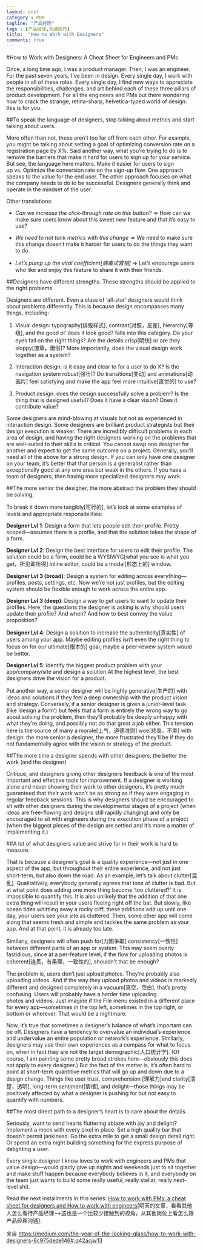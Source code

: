 ```yaml
---
layout: post
category : PDM
tagline: "产品经理"
tags : [产品经理,沟通技巧]
title:  "How to Work with Designers"
comments: true
---	
```


#How to Work with Designers: A Cheat Sheet for Engineers and PMs

Once, a long time ago, I was a product manager. Then, I was an engineer. For the past seven years, I’ve been in design. Every single day, I work with people in all of these roles. Every single day, I find new ways to appreciate the responsibilities, challenges, and art behind each of these three pillars of product development. For all the engineers and PMs out there wondering how to crack the strange, retina-sharp, helvetica-typed world of design: this is for you.

##To speak the language of designers, stop talking about metrics and start talking about users.

More often than not, these aren’t too far off from each other. For example, you might be talking about setting a goal of optimizing conversion rate on a registration page by X%. Said another way, what you’re trying to do is to remove the barriers that make it hard for users to sign up for your service. But see, the language here matters. Make it easier for users to sign up vs. Optimize the conversion rate on the sign-up flow. One approach speaks to the value for the end user. The other approach focuses on what the company needs to do to be successful. Designers generally think and operate in the mindset of the user.

Other translations:

- *Can we increase the click-through rate on this button?* => How can we make sure users know about this sweet new feature and that it’s easy to use?

- *We need to not tank metrics with this change* => We need to make sure this change doesn’t make it harder for users to do the things they want to do.

- *Let’s pump up the viral coefficient[病毒式营销]* => Let’s encourage users who like and enjoy this feature to share it with their friends.

##Designers have different strengths. These strengths should be applied to the right problems.

Designers are different. Even a class of ‘all-star’ designers would think about problems differently. This is because design encompasses many things, including:

1. Visual design: typography[排版样式], contrast[对照，反差], hierarchy[等级], and the good ol’ does it look good? falls into this category. Do your eyes fall on the right things? Are the details crisp[明快] or are they sloppy[潦草，庸俗]? More importantly, does the visual design work together as a system?

2. Interaction design: is it easy and clear to for a user to do X? Is the navigation system robust[强壮]? Do transitions[变动] and animations[动画片] feel satisfying and make the app feel more intuitive[直觉的] to use?

3. Product design: does the design successfully solve a problem? Is the thing that is designed useful? Does it have a clear vision? Does it contribute value?

Some designers are mind-blowing at visuals but not as experienced in interaction design. Some designers are brilliant product strategists but their design execution is weaker. There are incredibly difficult problems in each area of design, and having the right designers working on the problems that are well-suited to their skills is critical. You cannot swap one designer for another and expect to get the same outcome on a project. Generally, you’ll need all of the above for a strong design. If you can only have one designer on your team, it’s better that that person is a generalist rather than exceptionally good at any one area but weak in the others. If you have a team of designers, then having more specialized designers may work.

##The more senior the designer, the more abstract the problem they should be solving.

To break it down more tangibly[可行的], let’s look at some examples of levels and appropriate responsibilities:

**Designer Lvl 1**: Design a form that lets people edit their profile. Pretty scoped—assumes there is a profile, and that the solution takes the shape of a form.

**Designer Lvl 2**: Design the best interface for users to edit their profile. The solution could be a form, could be a WYSIWYG[what you see is what you get，所见即所得] inline editor, could be a modal[形态上的] window.

**Designer Lvl 3 (broad)**: Design a system for editing across everything—profiles, posts, settings, etc. Now we’re not just profiles, but the editing system should be flexible enough to work across the entire app.

**Designer Lvl 3 (deep)**: Design a way to get users to want to update their profiles. Here, the questions the designer is asking is why should users update their profile? And when? And how to best convey the value proposition?

**Designer Lvl 4**: Design a solution to increase the authenticity[真实性] of users among your app. Maybe editing profiles isn’t even the right thing to focus on for our ultimate[根本的] goal, maybe a peer-review system would be better.

**Designer Lvl 5**: Identify the biggest product problem with your app/company/site and design a solution.At the highest level, the best designers drive the vision for a product.

Put another way, a senior designer will be highly generative[生产的] with ideas and solutions if they feel a deep ownership with the product vision and strategy. Conversely, if a senior designer is given a junior-level task (like ‘design a form’) but feels that a form is entirely the wrong way to go about solving the problem, then they’ll probably be deeply unhappy with what they’re doing, and possibly not do that great a job either. This tension here is the source of many a morale[士气，道德准则] woe[悲哀，不幸] with design: the more senior a designer, the more frustrated they’ll be if they do not fundamentally agree with the vision or strategy of the product.

##The more time a designer spends with other designers, the better the work (and the designer)

Critique, and designers giving other designers feedback is one of the most important and effective tools for improvement. If a designer is working alone and never showing their work to other designers, it’s pretty much guaranteed that their work won’t be as strong as if they were engaging in regular feedback sessions. This is why designers should be encouraged to sit with other designers during the developmental stages of a project (when ideas are free-flowing and designs still rapidly changing) and only be encouraged to sit with engineers during the execution phase of a project (when the biggest pieces of the design are settled and it’s more a matter of implementing it.)

##A lot of what designers value and strive for in their work is hard to measure.

That is because a designer’s goal is a quality experience—not just in one aspect of the app, but throughout their entire experience, and not just short-term, but also down the road. As an example, let’s talk about clutter[混乱]. Qualitatively, everybody generally agrees that tons of clutter is bad. But at what point does adding one more thing become ‘too cluttered?’ It is impossible to quantify this. It is also unlikely that the addition of that one extra thing will result in your users fleeing right off the bat. But slowly, like ocean tides whittling away a rocky cliff, these additions add up until one day, your users see your site as cluttered. Then, some other app will come along that seems fresh and simple and tackles the same problem as your app. And at that point, it is already too late.

Similarly, designers will often push for[力图争取] consistency[一致性] between different parts of an app or system. This may seem overly fastidious, since at a per-feature level, if the flow for uploading photos is coherent[连贯，有条理，一致性的], shouldn’t that be enough?

The problem is, users don’t just upload photos. They’re probably also uploading videos. And if the way they upload photos and videos is markedly different and designed completely in a vacuum[真空，空白], that’s pretty confusing. Users will probably have a harder time uploading photos and videos. Just imagine if the File menu existed in a different place for every app—sometimes in the top left, sometimes in the top right, or bottom or wherever. That would be a nightmare.

Now, it’s true that sometimes a designer’s balance of what’s important can be off. Designers have a tendency to overvalue an individual’s experience and undervalue an entire population or network’s experience. Similarly, designers may use their own experiences as a compass for what to focus on, when in fact they are not the target demographic[人口统计学]. (Of course, I am painting some pretty broad strokes here—obviously this does not apply to every designer.) But the fact of the matter is, it’s often hard to point at short-term quantitive metrics that will go up and down due to a design change. Things like user trust, comprehension [理解力]and clarity[清楚，透明], long-term sentiment[情绪], and delight—those things may be positively affected by what a designer is pushing for but not easy to quantify with numbers.

##The most direct path to a designer’s heart is to care about the details.

Seriously, want to send hearts fluttering ablaze with joy and delight? Implement a mock with every pixel in place. Set a high quality bar that doesn’t permit jankiness. Go the extra mile to get a small design detail right. Or spend an extra night building something for the express purpose of delighting a user.

Every single designer I know loves to work with engineers and PMs that value design—would gladly give up nights and weekends just to sit together and make stuff happen because everybody believes in it, and everybody on the team just wants to build some really useful, really stellar, really next-level shit.

Read the next installments in this series: [How to work with PMs: a cheat sheet for designers and How to work with engineers](https://medium.com/the-year-of-the-looking-glass/3e852d5eccf5)[明天的文章，看看其他人怎么看待产品经理-->这也是一个比较少接触到的视角，从其他岗位上看怎么跟产品经理沟通].

来自 <https://medium.com/the-year-of-the-looking-glass/how-to-work-with-designers-6c975dede146#.q42acjw13> 

